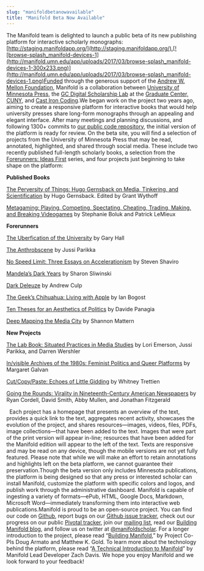 ```yaml
---
slug: "manifoldbetanowavailable"
title: "Manifold Beta Now Available"
---
```




<!--truncate-->

The Manifold team is delighted to launch a public beta of its new publishing platform for interactive scholarly monographs: [http://staging.manifoldapp.org/](http://staging.manifoldapp.org/).[![browse-splash_manifold-devices-1](http://manifold.umn.edu/app/uploads/2017/03/browse-splash_manifold-devices-1-300x233.png)](http://manifold.umn.edu/app/uploads/2017/03/browse-splash_manifold-devices-1.png)Funded through the generous support of the [Andrew W. Mellon Foundation](https://mellon.org/), Manifold is a collaboration between [University of Minnesota Press](http://www.upress.umn.edu/), the [GC Digital Scholarship Lab](http://gcdsl.commons.gc.cuny.edu/) at the [Graduate Center, CUNY](http://www.gc.cuny.edu/Home), and [Cast Iron Coding](http://castironcoding.com/).We began work on the project two years ago, aiming to create a responsive platform for interactive books that would help university presses share long-form monographs through an appealing and elegant interface. After many meetings and planning discussions, and following 1300+ commits to [our public code repository](https://github.com/ManifoldScholar/manifold), the initial version of the platform is ready for review. On the beta site, you will find a selection of projects from the University of Minnesota Press that may be read, annotated, highlighted, and shared through social media. These include two recently published full-length scholarly books, a selection from the [Forerunners: Ideas First](https://www.upress.umn.edu/book-division/series/forerunners-ideas-first) series, and four projects just beginning to take shape on the platform:

**Published Books**

[The Perversity of Things: Hugo Gernsback on Media, Tinkering, and Scientification](http://staging.manifoldapp.org/browse/project/5f1ec105-a4c1-4062-881b-2fb757ec56e7) by Hugo Gernsback. Edited by Grant Wythoff

[Metagaming: Playing, Competing, Spectating, Cheating, Trading, Making, and Breaking Videogames](http://staging.manifoldapp.org/browse/project/fcc2bb4d-6a16-4fca-b6de-490dd4bd49da) by Stephanie Boluk and Patrick LeMieux

**Forerunners**

[The Uberfication of the University](http://staging.manifoldapp.org/browse/project/385bb94e-81f3-4182-8348-97f71cd031b7) by Gary Hall

[The Anthrobscene](http://staging.manifoldapp.org/browse/project/32538539-8a5d-4774-bf3c-ec7802c12da2) by Jussi Parikka

[No Speed Limit: Three Essays on Accelerationism](http://staging.manifoldapp.org/browse/project/26e2e207-9e89-4fd1-a7e2-9fbac6fc1995) by Steven Shaviro

[Mandela’s Dark Years](http://staging.manifoldapp.org/browse/project/993fa90d-9e3c-4a8d-9dd0-b672f5de3775) by Sharon Sliwinski

[Dark Deleuze](http://staging.manifoldapp.org/browse/project/d9ccc261-0d5e-48b1-8f4a-6b8a985c1eee) by Andrew Culp

[The Geek’s Chihuahua: Living with Apple](http://staging.manifoldapp.org/browse/project/3558ba69-ca77-4132-b0f6-36d30ce62bd1) by Ian Bogost

[Ten Theses for an Aesthetics of Politics](http://staging.manifoldapp.org/browse/project/0737b1dd-de4c-442d-9f48-78bc4e69a622) by Davide Panagia

[Deep Mapping the Media City](http://staging.manifoldapp.org/browse/project/afdf4502-a2b3-4eb7-9225-a1d2c91b5fb3) by Shannon Mattern

**New Projects**

[The Lab Book: Situated Practices in Media Studies](http://staging.manifoldapp.org/browse/project/128f814b-541e-4b90-aa95-6d9b09787216) by Lori Emerson, Jussi Parikka, and Darren Wershler

[In/visible Archives of the 1980s: Feminist Politics and Queer Platforms](http://staging.manifoldapp.org/browse/project/b3ad1090-bff8-454f-adb1-36dea83f4162) by Margaret Galvan

[Cut/Copy/Paste: Echoes of Little Gidding](http://staging.manifoldapp.org/browse/project/a5416a1b-4ff5-4bca-9bc5-d7426403a6d0) by Whitney Trettien

[Going the Rounds: Virality in Nineteenth-Century American Newspapers](http://staging.manifoldapp.org/browse/project/195cf923-d0cc-4c71-96fc-41197a6319f6) by Ryan Cordell, David Smith, Abby Mullen, and Jonathan Fitzgerald

 &nbsp; Each project has a homepage that presents an overview of the text, provides a quick link to the text, aggregates recent activity, showcases the evolution of the project, and shares resources—images, videos, files, PDFs, image collections—that have been added to the text. Images that were part of the print version will appear in-line; resources that have been added for the Manifold edition will appear to the left of the text. Texts are responsive and may be read on any device, though the mobile versions are not yet fully featured. Please note that while we will make an effort to retain annotations and highlights left on the beta platform, we cannot guarantee their preservation.Though the beta version only includes Minnesota publications, the platform is being designed so that any press or interested scholar can install Manifold, customize the platform with specific colors and logos, and publish work through the administrative dashboard. Manifold is capable of ingesting a variety of formats—ePub, HTML, Google Docs, Markdown, Microsoft Word—immediately transforming them into interactive web publications.Manifold is proud to be an open-source project. You can find our code on [Github](https://github.com/ManifoldScholar/manifold), report bugs on our [Github issue tracker](https://github.com/ManifoldScholar/manifold/issues), check out our progress on our public [Pivotal tracker](https://www.pivotaltracker.com/n/projects/1457566/), join our [mailing list](http://umn.us14.list-manage.com/subscribe?u=81a2cb4ebc9b47294521b4148&id=501876d6d5), read our [Building Manifold blog](http://manifold.umn.edu/), and follow us on twitter at [@manifoldscholar](https://twitter.com/ManifoldScholar). For a longer introduction to the project, please read “[Building Manifold](http://manifold.umn.edu/2015/10/22/building-manifold/),” by Project Co-PIs Doug Armato and Matthew K. Gold. To learn more about the technology behind the platform, please read “[A Technical Introduction to Manifold](http://manifold.umn.edu/2015/12/03/a-technical-introduction-to-manifold/)” by Manifold Lead Developer Zach Davis. We hope you enjoy Manifold and we look forward to your feedback!

